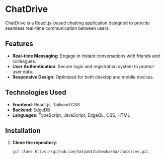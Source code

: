 # ChatDrive

ChatDrive is a React.js-based chatting application designed to provide seamless real-time communication between users.

## Features

- **Real-time Messaging**: Engage in instant conversations with friends and colleagues.
- **User Authentication**: Secure login and registration system to protect user data.
- **Responsive Design**: Optimized for both desktop and mobile devices.

## Technologies Used

- **Frontend**: React.js, Tailwind CSS
- **Backend**: EdgeDB
- **Languages**: TypeScript, JavaScript, EdgeQL, CSS, HTML

## Installation

1. **Clone the repository**:

   ```bash
   git clone https://github.com/Satyam1Vishwakarma/chatdrive.git
